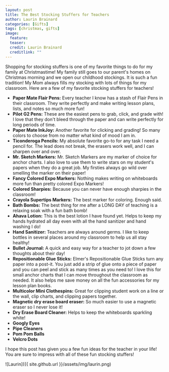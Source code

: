 ```yaml
---
layout: post
title: The Best Stocking Stuffers for Teachers
author: Laurin Brainard
categories: [Gifts]
tags: [christmas, gifts]
image:
  feature: 
  teaser: 
  credit: Laurin Brainard
  creditlink: ""
---
```

Shopping for stocking stuffers is one of my favorite things to do for my family at Christmastime! My family still goes to our parent's homes on Christmas morning and we open our childhood stockings. It is such a fun tradition! My Mom always fills my stocking with lots of things for my classroom. Here are a few of my favorite stocking stuffers for teachers!

- **Paper Mate Flair Pens:** Every teacher I know has a stash of Flair Pens in their classroom. They write perfectly and make writing lesson plans, lists, and notes so much more fun!
- **Pilot G2 Pens:** These are the easiest pens to grab, click, and grade with! I love that they don't bleed through the paper and can write perfectly for long periods of time. 
- **Paper Mate InkJoy:** Another favorite for clicking and grading! So many colors to choose from no matter what kind of mood I am in. 
- **Ticonderoga Pencils:** My absolute favorite go-to for any task I need a pencil for. The lead does not break, the erasers work well, and I can sharpen over and over. 
- **Mr. Sketch Markers:** Mr. Sketch Markers are my marker of choice for anchor charts. I also love to use them to write stars on my student's papers when they do a great job. My firsties always go wild over smelling the marker on their paper! 
- **Fancy Colored Expo Markers:** Nothing makes writing on whiteboards more fun than pretty colored Expo Markers! 
- **Colored Sharpies:** Because you can never have enough sharpies in the classroom!
- **Crayola Supertips Markers:** The best marker for coloring. Enough said. 
- **Bath Bombs:** The best thing for me after a LONG DAY of teaching is a relaxing soak with a fun bath bomb! 
- **Ahava Lotion:** This is the best lotion I have found yet. Helps to keep my hands hydrated all day even with all the hand sanitizer and hand washing I do! 
- **Hand Sanitizer:** Teachers are always around germs. I like to keep bottles in several places around my classroom to help us all stay healthy! 
- **Bullet Journal:** A quick and easy way for a teacher to jot down a few thoughts about their day! 
- **Repositionable Glue Sticks:** Elmer's Repositionable Glue Sticks turn any paper into a post-it. You just add a strip of glue onto a piece of paper and you can peel and stick as many times as you need to! I love this for small anchor charts that I can move throughout the classroom as needed. It also helps me save money on all the fun accessories for my lesson plan books.
- **Multicolor Mini Clothespins:** Great for clipping student work on a line or the wall, clip charts, and clipping papers together. 
- **Magnetic dry erase board eraser:** So much easier to use a magnetic eraser so I never lose it! 
- **Dry Erase Board Cleaner:** Helps to keep the whiteboards sparkling white! 
- **Googly Eyes**
- **Pipe Cleaners**
- **Pom Pom Balls**
- **Velcro Dots**

I hope this post has given you a few fun ideas for the teacher in your life! You are sure to impress with all of these fun stocking stuffers! 

![Laurin]({{ site.github.url }}/assets/img/laurin.png)

